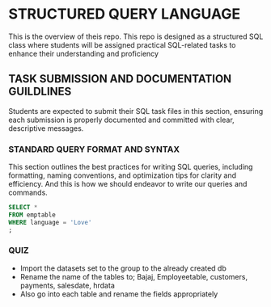 # STRUCTURED QUERY LANGUAGE
This is the overview of theis repo.
This repo is designed as a structured SQL class where students will be assigned practical SQL-related tasks to enhance their understanding and proficiency

## TASK SUBMISSION AND DOCUMENTATION GUILDLINES
Students are expected to submit their SQL task files in this section, ensuring each submission is properly documented and committed with clear, descriptive messages.

### STANDARD QUERY FORMAT AND SYNTAX
This section outlines the best practices for writing SQL queries, including formatting, naming conventions, and optimization tips for clarity and efficiency.
And this is how we should endeavor to write our queries and commands.

```SQL
SELECT *
FROM emptable
WHERE language = 'Love'
;
```

### QUIZ
- Import the datasets set to the group to the already created db
- Rename the name of the tables to;
  Bajaj,
  Employeetable,
  customers,
  payments,
  salesdate,
  hrdata
- Also go into each table and rename the fields appropriately
